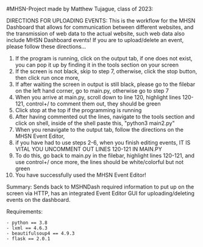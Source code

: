 #MHSN-Project
made by Matthew Tujague, class of 2023:

DIRECTIONS FOR UPLOADING EVENTS:
This is the workflow for the MHSN Dashboard that allows for communication between different websites, and the transmission of web data to the actual website,
such web data also include MHSN Dashboard events! If you are to upload/delete an event, please follow these directions...

1) If the program is running, click on the output tab, if one does not exist, you can pop it up by finding it in the tools section on your screen
2) If the screen is not black, skip to step 7, otherwise, click the stop button, then click run once more,
3) If after waiting the screen in output is still black, please go to the filebar on the left hand corner, go to main.py, otherwise go to step 7
4) When you arrive at main.py, scroll down to line 120, highlight lines 120-121, control+/ to comment them out, they should be green
5) Click stop at the top if the programming is running
6) After having commented out the lines, navigate to the tools section and click on shell, inside of the shell paste this, "python3 main2.py"
7) When you renavigate to the output tab, follow the directions on the MHSN Event Editor,
8) if you have had to use steps 2-6, when you finish editing events, IT IS VITAL YOU UNCOMMENT OUT LINES 120-121 IN MAIN.PY
9) To do this, go back to main.py in the filebar, highlight lines 120-121, and use control+/ once more, the lines should be white/colorful but not green
10) You have successfully used the MHSN Event Editor!

Summary:
Sends back to MSHNDash required information to put up on the screen via HTTP, has an integrated Event Editor GUI for uploading/deleting events
on the dashboard.

Requirements: 
```
- python == 3.8
- lxml == 4.6.3
- beautifulsoup4 == 4.9.3
- flask == 2.0.1
```
